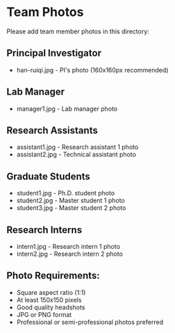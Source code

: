 # Team Photos

Please add team member photos in this directory:

## Principal Investigator
- han-ruiqi.jpg - PI's photo (160x160px recommended)

## Lab Manager  
- manager1.jpg - Lab manager photo

## Research Assistants
- assistant1.jpg - Research assistant 1 photo
- assistant2.jpg - Technical assistant photo

## Graduate Students
- student1.jpg - Ph.D. student photo  
- student2.jpg - Master student 1 photo
- student3.jpg - Master student 2 photo

## Research Interns
- intern1.jpg - Research intern 1 photo
- intern2.jpg - Research intern 2 photo

## Photo Requirements:
- Square aspect ratio (1:1)
- At least 150x150 pixels
- Good quality headshots
- JPG or PNG format
- Professional or semi-professional photos preferred